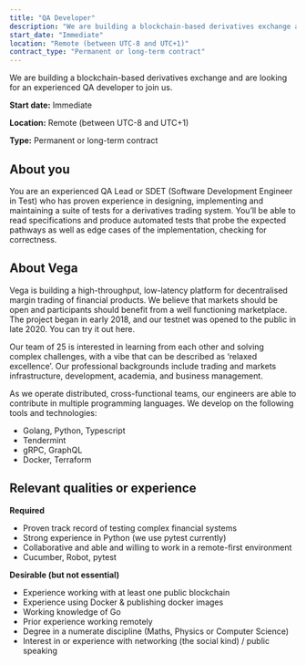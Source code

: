 ```yaml
---
title: "QA Developer"
description: "We are building a blockchain-based derivatives exchange and are looking for an experienced QA developer to join us."
start_date: "Immediate"
location: "Remote (between UTC-8 and UTC+1)"
contract_type: "Permanent or long-term contract"
---
```


We are building a blockchain-based derivatives exchange and are looking for an experienced QA developer to join us.

**Start date:**
Immediate

**Location:**
Remote (between UTC-8 and UTC+1)

**Type:**
Permanent or long-term contract

## About you

You are an experienced QA Lead or SDET (Software Development Engineer in Test) who has proven experience in designing, implementing and maintaining a suite of tests for a derivatives trading system. You’ll be able to read specifications and produce automated tests that probe the expected pathways as well as edge cases of the implementation, checking for correctness.

## About Vega

Vega is building a high-throughput, low-latency platform for decentralised margin trading of financial products. We believe that markets should be open and participants should benefit from a well functioning marketplace. The project began in early 2018, and our testnet was opened to the public in late 2020. You can try it out here.

Our team of 25 is interested in learning from each other and solving complex challenges, with a vibe that can be described as ‘relaxed excellence’. Our professional backgrounds include trading and markets infrastructure, development, academia, and business management.

As we operate distributed, cross-functional teams, our engineers are able to contribute in multiple programming languages. We develop on the following tools and technologies:

- Golang, Python, Typescript
- Tendermint
- gRPC, GraphQL
- Docker, Terraform

## Relevant qualities or experience

**Required**

- Proven track record of testing complex financial systems
- Strong experience in Python (we use pytest currently)
- Collaborative and able and willing to work in a remote-first environment
- Cucumber, Robot, pytest

**Desirable (but not essential)**

- Experience working with at least one public blockchain
- Experience using Docker & publishing docker images
- Working knowledge of Go
- Prior experience working remotely
- Degree in a numerate discipline (Maths, Physics or Computer Science)
- Interest in or experience with networking (the social kind) / public speaking
